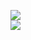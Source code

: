 [![](https://img.shields.io/badge/Made%20With-Github%20Spray-lightgrey.svg?style=for-the-badge&logo=github)](https://github.com/Annihil/github-spray#21408)  
[![](https://i.imgur.com/2DrTn0Z.gif)](https://github.com/Annihil/github-spray)